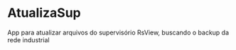# AtualizaSup
 App para atualizar arquivos do supervisório RsView, buscando o backup da rede industrial
